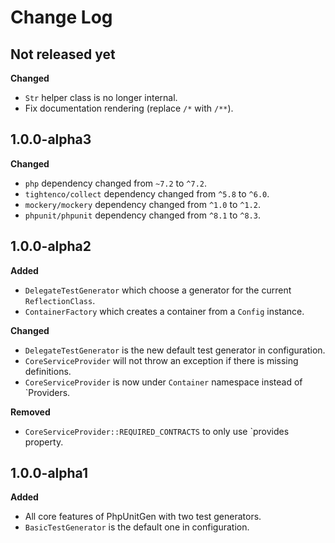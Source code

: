 # Change Log

## Not released yet

**Changed**

- `Str` helper class is no longer internal.
- Fix documentation rendering (replace `/*` with `/**`).

## 1.0.0-alpha3

**Changed**

- `php` dependency changed from `~7.2` to `^7.2`.
- `tightenco/collect` dependency changed from `^5.8` to `^6.0`.
- `mockery/mockery` dependency changed from `^1.0` to `^1.2`.
- `phpunit/phpunit` dependency changed from `^8.1` to `^8.3`.

## 1.0.0-alpha2

**Added**

- `DelegateTestGenerator` which choose a generator for the current `ReflectionClass`.
- `ContainerFactory` which creates a container from a `Config` instance.

**Changed**

- `DelegateTestGenerator` is the new default test generator in configuration.
- `CoreServiceProvider` will not throw an exception if there is missing definitions.
- `CoreServiceProvider` is now under `Container` namespace instead of `Providers.

**Removed**

- `CoreServiceProvider::REQUIRED_CONTRACTS` to only use `provides property.

## 1.0.0-alpha1

**Added**

- All core features of PhpUnitGen with two test generators.
- `BasicTestGenerator` is the default one in configuration.
